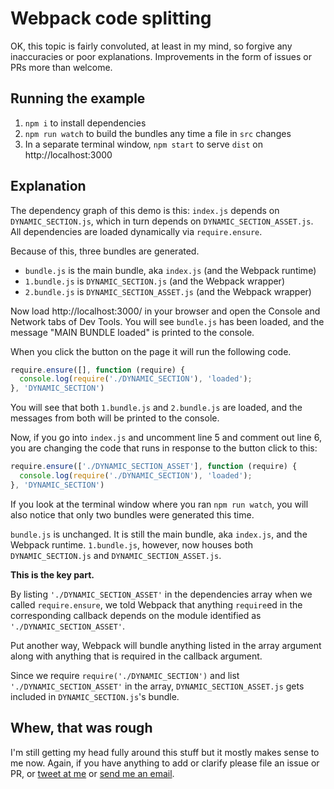 # Webpack code splitting

OK, this topic is fairly convoluted, at least in my mind, so forgive any inaccuracies
or poor explanations. Improvements in the form of issues or PRs more than welcome.

## Running the example

1. `npm i` to install dependencies
2. `npm run watch` to build the bundles any time a file in `src` changes
3. In a separate terminal window, `npm start` to serve `dist` on http://localhost:3000

## Explanation

The dependency graph of this demo is this: `index.js` depends on `DYNAMIC_SECTION.js`,
which in turn depends on `DYNAMIC_SECTION_ASSET.js`. All dependencies are
loaded dynamically via `require.ensure`.

Because of this, three bundles are generated.

* `bundle.js` is the main bundle, aka `index.js` (and the Webpack runtime)
* `1.bundle.js` is `DYNAMIC_SECTION.js` (and the Webpack wrapper)
* `2.bundle.js` is `DYNAMIC_SECTION_ASSET.js` (and the Webpack wrapper)

Now load http://localhost:3000/ in your browser and open the Console and Network
tabs of Dev Tools. You will see `bundle.js` has been loaded, and the message
"MAIN BUNDLE loaded" is printed to the console.

When you click the button on the page it will run the following code.

```javascript
require.ensure([], function (require) {
  console.log(require('./DYNAMIC_SECTION'), 'loaded');
}, 'DYNAMIC_SECTION')
```

You will see that both `1.bundle.js` and `2.bundle.js` are loaded, and the
messages from both will be printed to the console.

Now, if you go into `index.js` and uncomment line 5 and comment out line 6, you
are changing the code that runs in response to the button click to this:

```javascript
require.ensure(['./DYNAMIC_SECTION_ASSET'], function (require) {
  console.log(require('./DYNAMIC_SECTION'), 'loaded');
}, 'DYNAMIC_SECTION')
```

If you look at the terminal window where you ran `npm run watch`, you will also
notice that only two bundles were generated this time.

`bundle.js` is unchanged. It is still the main bundle, aka `index.js`,
and the Webpack runtime. `1.bundle.js`, however, now houses both `DYNAMIC_SECTION.js`
and `DYNAMIC_SECTION_ASSET.js`.

**This is the key part.**

By listing `'./DYNAMIC_SECTION_ASSET'` in the dependencies array when we
called `require.ensure`, we told Webpack that anything `require`ed in the
corresponding callback depends on the module identified as `'./DYNAMIC_SECTION_ASSET'`.

Put another way, Webpack will bundle anything listed in the array argument along
with anything that is required in the callback argument.

Since we require `require('./DYNAMIC_SECTION')` and list
`'./DYNAMIC_SECTION_ASSET'` in the array, `DYNAMIC_SECTION_ASSET.js` gets included
in `DYNAMIC_SECTION.js`'s bundle.

## Whew, that was rough

I'm still getting my head fully around this stuff but it mostly makes sense to me now.
Again, if you have anything to add or clarify please file an issue or PR, or
[tweet at me](https://twitter.com/bclinkinbeard) or [send me an email](mailto:ben@knowbetter.io).
